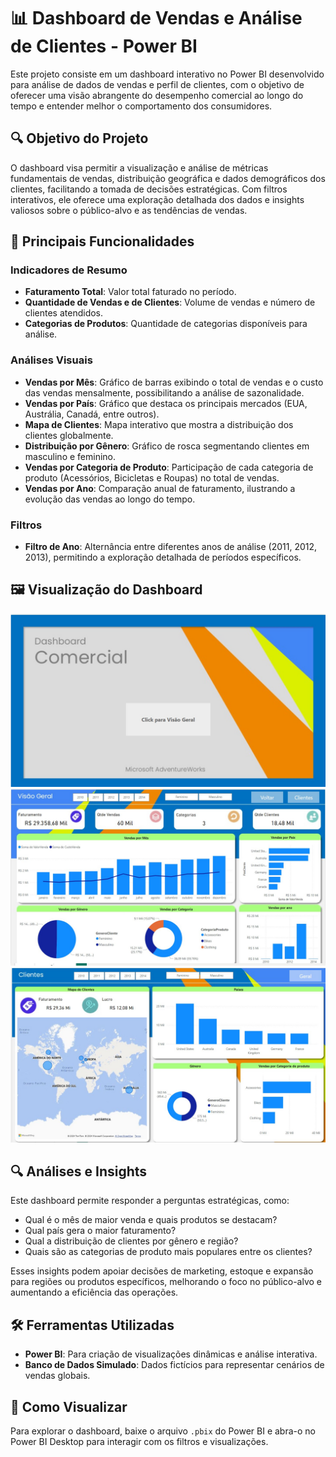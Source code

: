 # 📊 Dashboard de Vendas e Análise de Clientes - Power BI

Este projeto consiste em um dashboard interativo no Power BI desenvolvido para análise de dados de vendas e perfil de clientes, com o objetivo de oferecer uma visão abrangente do desempenho comercial ao longo do tempo e entender melhor o comportamento dos consumidores.

## 🔍 Objetivo do Projeto

O dashboard visa permitir a visualização e análise de métricas fundamentais de vendas, distribuição geográfica e dados demográficos dos clientes, facilitando a tomada de decisões estratégicas. Com filtros interativos, ele oferece uma exploração detalhada dos dados e insights valiosos sobre o público-alvo e as tendências de vendas.

## 🎯 Principais Funcionalidades

### Indicadores de Resumo
- **Faturamento Total**: Valor total faturado no período.
- **Quantidade de Vendas e de Clientes**: Volume de vendas e número de clientes atendidos.
- **Categorias de Produtos**: Quantidade de categorias disponíveis para análise.

### Análises Visuais
- **Vendas por Mês**: Gráfico de barras exibindo o total de vendas e o custo das vendas mensalmente, possibilitando a análise de sazonalidade.
- **Vendas por País**: Gráfico que destaca os principais mercados (EUA, Austrália, Canadá, entre outros).
- **Mapa de Clientes**: Mapa interativo que mostra a distribuição dos clientes globalmente.
- **Distribuição por Gênero**: Gráfico de rosca segmentando clientes em masculino e feminino.
- **Vendas por Categoria de Produto**: Participação de cada categoria de produto (Acessórios, Bicicletas e Roupas) no total de vendas.
- **Vendas por Ano**: Comparação anual de faturamento, ilustrando a evolução das vendas ao longo do tempo.

### Filtros
- **Filtro de Ano**: Alternância entre diferentes anos de análise (2011, 2012, 2013), permitindo a exploração detalhada de períodos específicos.

## 🖼️ Visualização do Dashboard
![](https://github.com/leoarcabold/dashboard-de-vendas/blob/main/home.jpg)
![](https://github.com/leoarcabold/dashboard-de-vendas/blob/main/vis%C3%A3o%20geral.jpg)
![](https://github.com/leoarcabold/dashboard-de-vendas/blob/main/clientes.jpg)

## 🔍 Análises e Insights

Este dashboard permite responder a perguntas estratégicas, como:
- Qual é o mês de maior venda e quais produtos se destacam?
- Qual país gera o maior faturamento?
- Qual a distribuição de clientes por gênero e região?
- Quais são as categorias de produto mais populares entre os clientes?

Esses insights podem apoiar decisões de marketing, estoque e expansão para regiões ou produtos específicos, melhorando o foco no público-alvo e aumentando a eficiência das operações.

## 🛠️ Ferramentas Utilizadas
- **Power BI**: Para criação de visualizações dinâmicas e análise interativa.
- **Banco de Dados Simulado**: Dados fictícios para representar cenários de vendas globais.

## 📌 Como Visualizar
Para explorar o dashboard, baixe o arquivo `.pbix` do Power BI e abra-o no Power BI Desktop para interagir com os filtros e visualizações.
